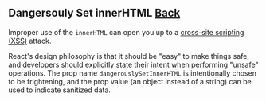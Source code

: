 ## Dangersouly Set innerHTML [Back](./../react.md)

Improper use of the `innerHTML` can open you up to a [cross-site scripting (XSS)](https://en.wikipedia.org/wiki/Cross-site_scripting) attack. 

React's design philosophy is that it should be "easy" to make things safe, and developers should explicitly state their intent when performing "unsafe" operations. The prop name `dangerouslySetInnerHTML` is intentionally chosen to be frightening, and the prop value (an object instead of a string) can be used to indicate sanitized data.